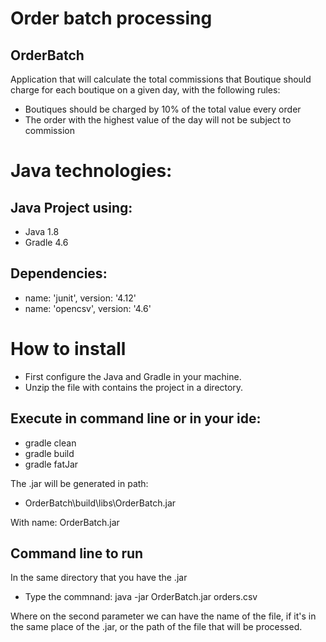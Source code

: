 # Order batch processing
## OrderBatch

Application that will calculate the total commissions that Boutique should charge for each boutique on a given day,
with the following rules:
* Boutiques should be charged by 10% of the total value every order
* The order with the highest value of the day will not be subject to commission

# Java technologies:
## Java Project using:
- Java 1.8
- Gradle 4.6

## Dependencies:
- name: 'junit', version: '4.12'
- name: 'opencsv', version: '4.6'


# How to install
- First configure the Java and Gradle in your machine.
- Unzip the file with contains the project in a directory.

## Execute in command line or in your ide:
- gradle clean
- gradle build
- gradle fatJar

The .jar will be generated in path:
- OrderBatch\build\libs\OrderBatch.jar

With name: OrderBatch.jar

## Command line to run
In the same directory that you have the .jar
- Type the commnand:
java -jar OrderBatch.jar orders.csv

Where on the second parameter we can have the name of the file, if it's in the same place of
the .jar, or the path of the file that will be processed.